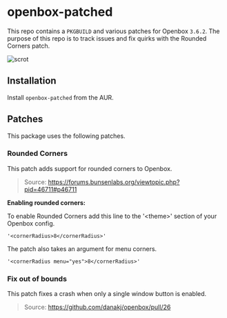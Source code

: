 # openbox-patched

This repo contains a `PKGBUILD` and various patches for Openbox `3.6.2`. The purpose of this repo is to track issues and fix quirks with the Rounded Corners patch.


![scrot](http://i.imgur.com/ThihqTS.png)


## Installation

Install `openbox-patched` from the AUR.


## Patches

This package uses the following patches.


### Rounded Corners

This patch adds support for rounded corners to Openbox.

> Source: https://forums.bunsenlabs.org/viewtopic.php?pid=46711#p46711


**Enabling rounded corners:**

To enable Rounded Corners add this line to the '\<theme>' section of your Openbox config.

    '<cornerRadius>8</cornerRadius>'

The patch also takes an argument for menu corners.

    '<cornerRadius menu="yes">8</cornerRadius>'



### Fix out of bounds

This patch fixes a crash when only a single window button is enabled.

> Source: https://github.com/danakj/openbox/pull/26
